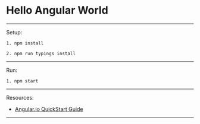 # Hello Angular World
***************************************
Setup:

    1. npm install

    2. npm run typings install

***************************************
Run:

    1. npm start

***************************************
Resources:

* [Angular.io QuickStart Guide](https://angular.io/docs/ts/latest/quickstart.html)


***************************************
